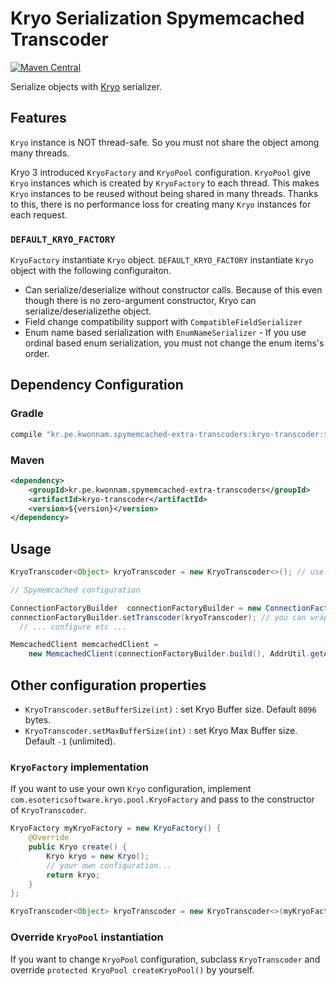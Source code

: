 # Kryo Serialization Spymemcached Transcoder
[![Maven Central](https://maven-badges.herokuapp.com/maven-central/kr.pe.kwonnam.spymemcached-extra-transcoders/kryo-transcoder/badge.svg)](https://maven-badges.herokuapp.com/maven-central/kr.pe.kwonnam.spymemcached-extra-transcoders/kryo-transcoder)

Serialize objects with [Kryo](https://github.com/EsotericSoftware/kryo) serializer.

## Features
`Kryo` instance is NOT thread-safe. So you must not share the object among many threads.

Kryo 3 introduced `KryoFactory` and `KryoPool` configuration.
`KryoPool` give `Kryo` instances which is created by `KryoFactory` to each thread. This makes `Kryo` instances to be reused without being shared in many threads.
Thanks to this, there is no performance loss for creating many `Kryo` instances for each request.

### `DEFAULT_KRYO_FACTORY`
`KryoFactory` instantiate `Kryo` object.
`DEFAULT_KRYO_FACTORY` instantiate `Kryo` object with the following configuraiton.

* Can serialize/deserialize without constructor calls. Because of this even though there is no zero-argument constructor, Kryo can serialize/deserializethe object.
* Field change compatibility support with `CompatibleFieldSerializer`
* Enum name based serialization with `EnumNameSerializer` - If you use ordinal based enum serialization, you must not change the enum items's order.


## Dependency Configuration
### Gradle
```groovy
compile "kr.pe.kwonnam.spymemcached-extra-transcoders:kryo-transcoder:${version}"
```

### Maven
```xml
<dependency>
    <groupId>kr.pe.kwonnam.spymemcached-extra-transcoders</groupId>
    <artifactId>kryo-transcoder</artifactId>
    <version>${version}</version>
</dependency>
```

## Usage
```java
KryoTranscoder<Object> kryoTranscoder = new KryoTranscoder<>(); // use DEFAULT_KRYO_FACTORY

// Spymemcached configuration

ConnectionFactoryBuilder  connectionFactoryBuilder = new ConnectionFactoryBuilder();
connectionFactoryBuilder.setTranscoder(kryoTranscoder); // you can wrap this with xxx-compress-transcoder
  // ... configure etc ...

MemcachedClient memcachedClient = 
    new MemcachedClient(connectionFactoryBuilder.build(), AddrUtil.getAddresses("memcachedhost:port"));
```

## Other configuration properties
* `KryoTranscoder.setBufferSize(int)` : set Kryo Buffer size. Default `8096` bytes.
* `KryoTranscoder.setMaxBufferSize(int)` : set Kryo Max Buffer size. Default `-1` (unlimited). 
 
### `KryoFactory` implementation
If you want to use your own `Kryo` configuration, implement `com.esotericsoftware.kryo.pool.KryoFactory`
and pass to the constructor of `KryoTranscoder`.

```java
KryoFactory myKryoFactory = new KryoFactory() {
    @Override
    public Kryo create() {
        Kryo kryo = new Kryo();
        // your own configuration...
        return kryo;
    }
};

KryoTranscoder<Object> kryoTranscoder = new KryoTranscoder<>(myKryoFactory);

```

### Override `KryoPool` instantiation
If you want to change `KryoPool` configuration, subclass `KryoTranscoder` and override `protected KryoPool createKryoPool()` by yourself.